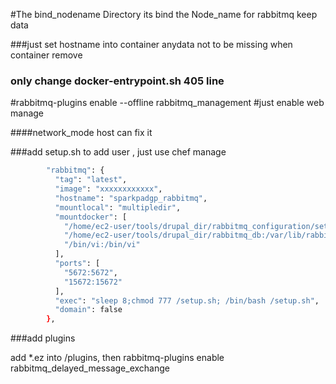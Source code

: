 #The bind_nodename Directory  its  bind the Node_name for rabbitmq keep data

###just set hostname  into  container  anydata not to be missing when container  remove

### only change  docker-entrypoint.sh 405 line
#rabbitmq-plugins enable --offline rabbitmq_management
#just enable web manage

####network_mode  host  can fix it 

###add setup.sh to add user  , just use chef manage
```bash
        "rabbitmq": {
          "tag": "latest",
          "image": "xxxxxxxxxxxx",
          "hostname": "sparkpadgp_rabbitmq",
          "mountlocal": "multipledir",
          "mountdocker": [
            "/home/ec2-user/tools/drupal_dir/rabbitmq_configuration/setup.sh:/setup.sh",
            "/home/ec2-user/tools/drupal_dir/rabbitmq_db:/var/lib/rabbitmq",
            "/bin/vi:/bin/vi"
          ],
          "ports": [
            "5672:5672",
            "15672:15672"
          ],
          "exec": "sleep 8;chmod 777 /setup.sh; /bin/bash /setup.sh",
          "domain": false
        },
```

###add plugins

add *.ez into /plugins, then rabbitmq-plugins enable   rabbitmq_delayed_message_exchange
